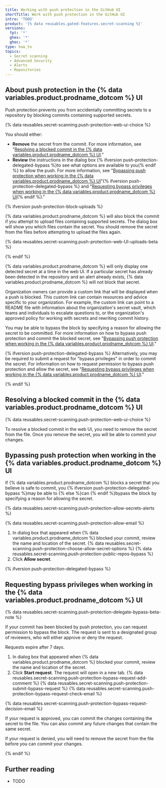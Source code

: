 ```yaml
---
title: Working with push protection in the GitHub UI
shortTitle: Work with push protection in the GitHub UI
intro: 'TODO'
product: '{% data reusables.gated-features.secret-scanning %}'
versions:
  fpt: '*'
  ghes: '*'
  ghec: '*'
type: how_to
topics:
  - Secret scanning
  - Advanced Security
  - Alerts
  - Repositories
---
```


## About push protection in the {% data variables.product.prodname_dotcom %} UI

Push protection prevents you from accidentally committing secrets to a repository by blocking commits containing supported secrets.

{% data reusables.secret-scanning.push-protection-web-ui-choice %}

You should either:

* **Remove** the secret from the commit. For more information, see "[Resolving a blocked commit in the {% data variables.product.prodname_dotcom %} UI](#resolving-a-blocked-commit-in-the-github-ui)."
* **Review** the instructions in the dialog box {% ifversion push-protection-delegated-bypass %}to see what options are available to you{% endif %} to allow the push. For more information, see "[Bypassing push protection when working in the {% data variables.product.prodname_dotcom %} UI](#bypassing-push-protection-when-working-in-the-github-ui)"{% ifversion push-protection-delegated-bypass %} and "[Requesting bypass privileges when working in the {% data variables.product.prodname_dotcom %} UI](#requesting-bypass-privileges-when-working-in-the-github-ui){% endif %}."

{% ifversion push-protection-block-uploads %}

{% data variables.product.prodname_dotcom %} will also block the commit if you attempt to upload files containing supported secrets. The dialog box will show you which files contain the secret. You should remove the secret from the files before attempting to upload the files again.

{% data reusables.secret-scanning.push-protection-web-UI-uploads-beta %}

{% endif %}

{% data variables.product.prodname_dotcom %} will only display one detected secret at a time in the web UI. If a particular secret has already been detected in the repository and an alert already exists, {% data variables.product.prodname_dotcom %} will not block that secret.

Organization owners can provide a custom link that will be displayed when a push is blocked. This custom link can contain resources and advice specific to your organization. For example, the custom link can point to a README file with information about the organization's secret vault, which teams and individuals to escalate questions to, or the organization's approved policy for working with secrets and rewriting commit history.

You may be able to bypass the block by specifying a reason for allowing the secret to be committed. For more information on how to bypass push protection and commit the blocked secret, see "[Bypassing push protection when working in the {% data variables.product.prodname_dotcom %} UI](#bypassing-push-protection-when-working-in-the-github-ui)."

{% ifversion push-protection-delegated-bypass %} Alternatively, you may be required to submit a request for "bypass privileges" in order to commit the secret. For information on how to request permission to bypass push protection and allow the secret, see "[Requesting bypass privileges when working in the {% data variables.product.prodname_dotcom %} UI](#requesting-bypass-privileges-when-working-in-the-github-ui)."

{% endif %}

## Resolving a blocked commit in the {% data variables.product.prodname_dotcom %} UI

{% data reusables.secret-scanning.push-protection-web-ui-choice %}

To resolve a blocked commit in the web UI, you need to remove the secret from the file. Once you remove the secret, you will be able to commit your changes.

## Bypassing push protection when working in the {% data variables.product.prodname_dotcom %} UI

If {% data variables.product.prodname_dotcom %} blocks a secret that you believe is safe to commit, you {% ifversion push-protection-delegated-bypass %}may be able to {% else %}can {% endif %}bypass the block by specifying a reason for allowing the secret.

{% data reusables.secret-scanning.push-protection-allow-secrets-alerts %}

{% data reusables.secret-scanning.push-protection-allow-email %}

1. In dialog box that appeared when {% data variables.product.prodname_dotcom %} blocked your commit, review the name and location of the secret.
{% data reusables.secret-scanning.push-protection-choose-allow-secret-options %}
{% data reusables.secret-scanning.push-protection-public-repos-bypass %}
1. Click **Allow secret**.

{% ifversion push-protection-delegated-bypass %}

## Requesting bypass privileges when working in the {% data variables.product.prodname_dotcom %} UI

{% data reusables.secret-scanning.push-protection-delegate-bypass-beta-note %}

If your commit has been blocked by push protection, you can request permission to bypass the block. The request is sent to a designated group of reviewers, who will either approve or deny the request.

Requests expire after 7 days.

1. In dialog box that appeared when {% data variables.product.prodname_dotcom %} blocked your commit, review the name and location of the secret.
1. Click **Start request**. The request will open in a new tab.
{% data reusables.secret-scanning.push-protection-bypass-request-add-comment %}
{% data reusables.secret-scanning.push-protection-submit-bypass-request %}
{% data reusables.secret-scanning.push-protection-bypass-request-check-email %}

{% data reusables.secret-scanning.push-protection-bypass-request-decision-email %}

If your request is approved, you can commit the changes containing the secret to the file. You can also commit any future changes that contain the same secret.

If your request is denied, you will need to remove the secret from the file before you can commit your changes.

{% endif %}

## Further reading

* TODO
